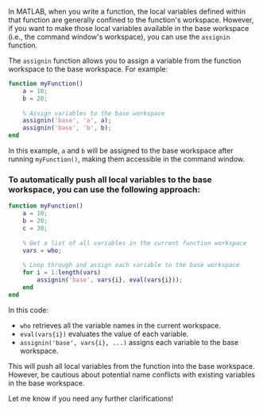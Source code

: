 In MATLAB, when you write a function, the local variables defined within that function are generally confined to the function's workspace. However, if you want to make those local variables available in the base workspace (i.e., the command window's workspace), you can use the `assignin` function.

The `assignin` function allows you to assign a variable from the function workspace to the base workspace. For example:

```matlab
function myFunction()
    a = 10;
    b = 20;
    
    % Assign variables to the base workspace
    assignin('base', 'a', a);
    assignin('base', 'b', b);
end
```

In this example, `a` and `b` will be assigned to the base workspace after running `myFunction()`, making them accessible in the command window.

### To automatically push all local variables to the base workspace, you can use the following approach:

```matlab
function myFunction()
    a = 10;
    b = 20;
    c = 30;
    
    % Get a list of all variables in the current function workspace
    vars = who;
    
    % Loop through and assign each variable to the base workspace
    for i = 1:length(vars)
        assignin('base', vars{i}, eval(vars{i}));
    end
end
```

In this code:
- `who` retrieves all the variable names in the current workspace.
- `eval(vars{i})` evaluates the value of each variable.
- `assignin('base', vars{i}, ...)` assigns each variable to the base workspace.

This will push all local variables from the function into the base workspace. However, be cautious about potential name conflicts with existing variables in the base workspace.

Let me know if you need any further clarifications!